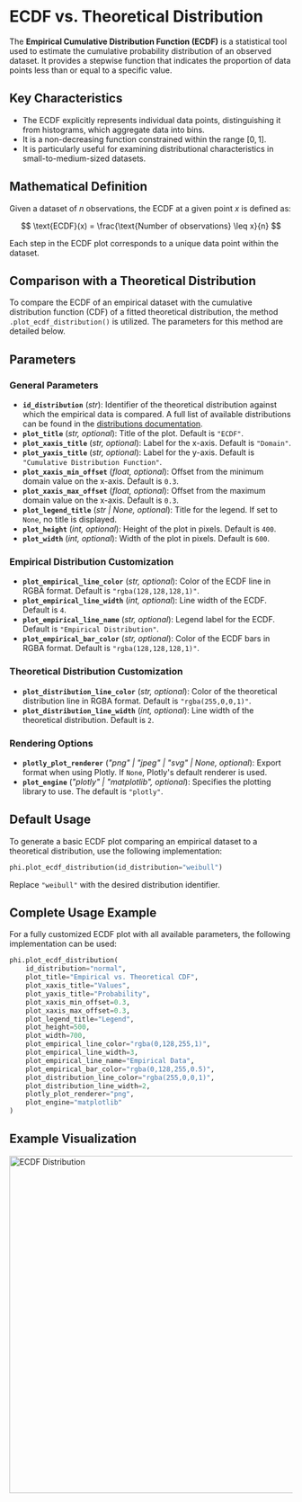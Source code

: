 # ECDF vs. Theoretical Distribution

The **Empirical Cumulative Distribution Function (ECDF)** is a statistical tool used to estimate the cumulative probability distribution of an observed dataset. It provides a stepwise function that indicates the proportion of data points less than or equal to a specific value.

## Key Characteristics

- The ECDF explicitly represents individual data points, distinguishing it from histograms, which aggregate data into bins.
- It is a non-decreasing function constrained within the range $[0, 1]$.
- It is particularly useful for examining distributional characteristics in small-to-medium-sized datasets.

## Mathematical Definition

Given a dataset of $n$ observations, the ECDF at a given point $x$ is defined as:

$$
\text{ECDF}(x) = \frac{\text{Number of observations} \leq x}{n}
$$

Each step in the ECDF plot corresponds to a unique data point within the dataset.

## Comparison with a Theoretical Distribution

To compare the ECDF of an empirical dataset with the cumulative distribution function (CDF) of a fitted theoretical distribution, the method `.plot_ecdf_distribution()` is utilized. The parameters for this method are detailed below.

## Parameters

### General Parameters

- **`id_distribution`** (_str_): Identifier of the theoretical distribution against which the empirical data is compared. A full list of available distributions can be found in the [distributions documentation](/documentation/distributions/continuous-distributions).
- **`plot_title`** (_str, optional_): Title of the plot. Default is `"ECDF"`.
- **`plot_xaxis_title`** (_str, optional_): Label for the x-axis. Default is `"Domain"`.
- **`plot_yaxis_title`** (_str, optional_): Label for the y-axis. Default is `"Cumulative Distribution Function"`.
- **`plot_xaxis_min_offset`** (_float, optional_): Offset from the minimum domain value on the x-axis. Default is `0.3`.
- **`plot_xaxis_max_offset`** (_float, optional_): Offset from the maximum domain value on the x-axis. Default is `0.3`.
- **`plot_legend_title`** (_str | None, optional_): Title for the legend. If set to `None`, no title is displayed.
- **`plot_height`** (_int, optional_): Height of the plot in pixels. Default is `400`.
- **`plot_width`** (_int, optional_): Width of the plot in pixels. Default is `600`.

### Empirical Distribution Customization

- **`plot_empirical_line_color`** (_str, optional_): Color of the ECDF line in RGBA format. Default is `"rgba(128,128,128,1)"`.
- **`plot_empirical_line_width`** (_int, optional_): Line width of the ECDF. Default is `4`.
- **`plot_empirical_line_name`** (_str, optional_): Legend label for the ECDF. Default is `"Empirical Distribution"`.
- **`plot_empirical_bar_color`** (_str, optional_): Color of the ECDF bars in RGBA format. Default is `"rgba(128,128,128,1)"`.

### Theoretical Distribution Customization

- **`plot_distribution_line_color`** (_str, optional_): Color of the theoretical distribution line in RGBA format. Default is `"rgba(255,0,0,1)"`.
- **`plot_distribution_line_width`** (_int, optional_): Line width of the theoretical distribution. Default is `2`.

### Rendering Options

- **`plotly_plot_renderer`** (_"png" | "jpeg" | "svg" | None, optional_): Export format when using Plotly. If `None`, Plotly's default renderer is used.
- **`plot_engine`** (_"plotly" | "matplotlib", optional_): Specifies the plotting library to use. The default is `"plotly"`.

## Default Usage

To generate a basic ECDF plot comparing an empirical dataset to a theoretical distribution, use the following implementation:

```python
phi.plot_ecdf_distribution(id_distribution="weibull")
```

Replace `"weibull"` with the desired distribution identifier.

## Complete Usage Example

For a fully customized ECDF plot with all available parameters, the following implementation can be used:

```python
phi.plot_ecdf_distribution(
    id_distribution="normal",
    plot_title="Empirical vs. Theoretical CDF",
    plot_xaxis_title="Values",
    plot_yaxis_title="Probability",
    plot_xaxis_min_offset=0.3,
    plot_xaxis_max_offset=0.3,
    plot_legend_title="Legend",
    plot_height=500,
    plot_width=700,
    plot_empirical_line_color="rgba(0,128,255,1)",
    plot_empirical_line_width=3,
    plot_empirical_line_name="Empirical Data",
    plot_empirical_bar_color="rgba(0,128,255,0.5)",
    plot_distribution_line_color="rgba(255,0,0,1)",
    plot_distribution_line_width=2,
    plotly_plot_renderer="png",
    plot_engine="matplotlib"
)
```

## Example Visualization

<img src="/fit/plot_ecdf_distribution.png" alt="ECDF Distribution" width="600"/>